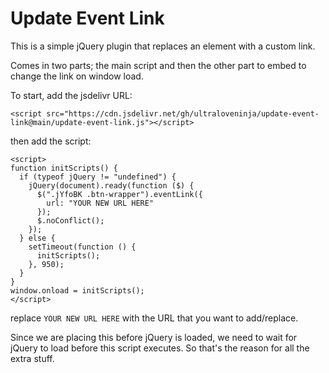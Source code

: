 # Update Event Link

This is a simple jQuery plugin that replaces an element with a custom link.

Comes in two parts; the main script and then the other part to embed to change the link on window load.

To start, add the jsdelivr URL:

`<script src="https://cdn.jsdelivr.net/gh/ultraloveninja/update-event-link@main/update-event-link.js"></script>`

then add the script:

```
<script>
function initScripts() {
  if (typeof jQuery != "undefined") {
    jQuery(document).ready(function ($) {
      $(".jYfoBK .btn-wrapper").eventLink({
        url: "YOUR NEW URL HERE"
      });
      $.noConflict();
    });
  } else {
    setTimeout(function () {
      initScripts();
    }, 950);
  }
}
window.onload = initScripts();
</script>
```

replace `YOUR NEW URL HERE` with the URL that you want to add/replace.

Since we are placing this before jQuery is loaded, we need to wait for jQuery to load before this script executes. So that's the reason for all the extra stuff.

